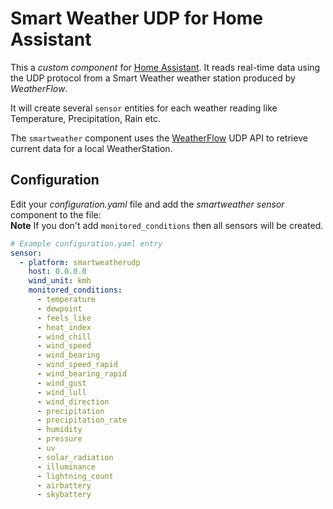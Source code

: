 # Smart Weather UDP for Home Assistant
This a *custom component* for [Home Assistant](https://www.home-assistant.io/). It reads real-time data using the UDP protocol from a Smart Weather weather station produced by *WeatherFlow*.

It will create several `sensor` entities for each weather reading like Temperature, Precipitation, Rain etc. 

The `smartweather` component uses the [WeatherFlow](https://weatherflow.github.io/SmartWeather/api/udp/v119/) UDP API to retrieve current data for a local WeatherStation.

## Configuration
Edit your *configuration.yaml* file and add the *smartweather sensor* component to the file:<br>
**Note** If you don't add `monitored_conditions` then all sensors will be created.

```yaml
# Example configuration.yaml entry
sensor:
  - platform: smartweatherudp
    host: 0.0.0.0
    wind_unit: kmh
    monitored_conditions:
      - temperature
      - dewpoint
      - feels_like
      - heat_index
      - wind_chill
      - wind_speed
      - wind_bearing
      - wind_speed_rapid
      - wind_bearing_rapid
      - wind_gust
      - wind_lull
      - wind_direction
      - precipitation
      - precipitation_rate
      - humidity
      - pressure
      - uv
      - solar_radiation
      - illuminance
      - lightning_count
      - airbattery
      - skybattery
```
